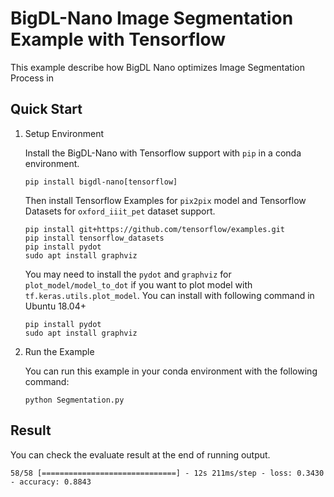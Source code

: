 # BigDL-Nano Image Segmentation Example with Tensorflow

This example describe how BigDL Nano optimizes Image Segmentation Process in

## Quick Start 

1. Setup Environment

    Install the BigDL-Nano with Tensorflow support with `pip` in a conda environment. 

    ```
    pip install bigdl-nano[tensorflow]
    ```

    Then install Tensorflow Examples for `pix2pix` model and Tensorflow Datasets for `oxford_iiit_pet` dataset support. 

    ```
    pip install git+https://github.com/tensorflow/examples.git
    pip install tensorflow_datasets
    pip install pydot
    sudo apt install graphviz
    ```

    You may need to install the `pydot` and `graphviz` for `plot_model/model_to_dot` if you want to plot model with `tf.keras.utils.plot_model`. You can install with following command in Ubuntu 18.04+

    ```
    pip install pydot
    sudo apt install graphviz
    ```

2. Run the Example

    You can run this example in your conda environment with the following command:
    
    ```
    python Segmentation.py
    ```

## Result
You can check the evaluate result at the end of running output.
```
58/58 [==============================] - 12s 211ms/step - loss: 0.3430 - accuracy: 0.8843
```